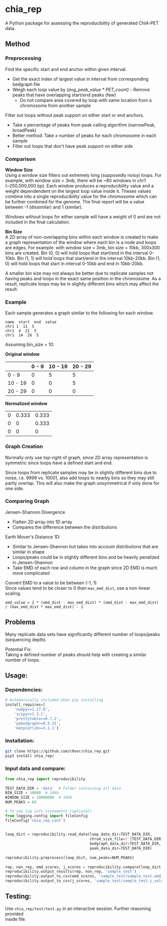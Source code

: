 # chia_rep 
A Python package for assessing the reproducibility of generated ChIA-PET data.    
    
## Method 
### Preprocessing 
Find the specific start and end anchor within given interval.    
- Get the exact index of largest value in interval from corresponding bedgraph file    
- Weigh each loop value by *(avg_peak_value * PET_count)* - Remove peaks that have overlapping start/end peaks (few)  
   - Do not compare area covered by loop with same location from a chromosome from another sample  
    
Filter out loops without peak support on either start or end anchors.    
 - Take *x* percentage of peaks from peak calling algorithm (narrowPeak, broadPeak)  
 - Better method: Take *x* number of peaks for each chromosome in each sample  
 - Filter out loops that don't have peak support on either side  
    
### Comparison
 **Window Size**  
Using a window size filters out extremely long (supposedly noisy) loops. For example, with window size = 3mb, there will be ~80 windows in chr1 (~250,000,000 bp). Each window produces a reproducibility value and a weight dependendent on the largest loop value inside it. Theses values combine into a single reproducibility value for the chromosome which can be further combined for the genome. The final report will be a value between -1 (dissimilar) and 1 (similar).  
  
Windows without loops for either sample will have a weight of 0 and are not included in the final calculation.   
  
**Bin Size**  
A 2D array of non-overlapping bins within each window is created to make a graph representation of the window where each bin is a node and loops are edges. For example. with window size = 3mb, bin size = 10kb, 300x300 bins are created. Bin (0, 0) will hold loops that start/end in the interval 0-10kb. Bin (1, 1) will hold loops that start/end in the interval 10kb-20kb. Bin (1, 0) will hold loops that start in interval 0-10kb and end in 10kb-20kb.  
  
A smaller bin size may not always be better due to replicate samples not having peaks and loops in the exact same position in the chromosome. As a result, replicate loops may be in slightly different bins which may affect the result.  
    
### Example
Each sample generates a graph similar to the following for each window.    
```    
name  start  end  value     
chr1 1  11  5    
chr1  4  21  5    
chr1  14  26  5    
```    
Assuming bin_size = 10:    
    
**Original window**   


|          |  0 - 9   | 10 - 19  | 20 - 29  |    
|--------- |--------  |--------- |--------- |    
| 0 - 9    | 0        | 5        | 5        |    
| 10 - 19  | 0        | 0        | 5        |    
| 20 - 29  | 0        | 0        | 0        |    
    
**Normalized window**   


|          |     |     |    
|--------- |--------  |--------- |    
| 0        | 0.333    | 0.333    |    
| 0        | 0        | 0.333    |    
| 0        | 0        | 0        |    
    
### Graph Creation 
Normally only use top-right of graph, since 2D array representation is symmetric since loops have a defined start and end.  
    
Since loops from replicate samples may be in slightly different bins due to noise, i.e. 9999 vs. 10001, also add loops to nearby bins so they may still partly overlap. This will also make the graph unsymmetrical if only done for one side.   
    
    
### Comparing Graph 
Jensen-Shannon Divergence    
- Flatten 2D array into 1D array    
- Compares the difference between the distributions    
    
Earth Mover's Distance 1D:    
- Similar to Jensen-Shannon but takes into account distributions that are similar in shape    
- Loops/peaks could be in slightly different bins and be heavily penalized in Jensen-Shannon    
- Take EMD of each row and column in the graph since 2D EMD is much more complicated  
  
Convert EMD to a value to be between (-1, 1)  
Since values tend to be closer to 0 than `max_emd_dist`, use a non-linear scaling.  
```  
emd_value = 2 * (emd_dist - max_emd_dist) * (emd_dist - max_emd_dist) / (max_emd_dist * max_emd_dist) - 1  
```  
    
## Problems 
Many replicate data sets have significantly different number of loops/peaks (sequencing depth).  
  
Potential Fix:  
Taking a defined number of peaks should help with creating a similar number of loops.  
    
## Usage: 
### Dependencies:
```python
# Automatically included when pip installing
install_requires=[
	'numpy>=1.17.0',  
	'scipy>=1.3.1',  
	'prettytable>=0.7.2',  
	'pybedgraph>=0.5.31',  
	'matplotlib>=3.1.1']
```
### Installation: 
```bash    
git clone https://github.com/c0ver/chia_rep.git    
pip3 install chia_rep/
```
    
### Input data and compare:  
```python    
from chia_rep import reproducibility  
  
TEST_DATA_DIR = 'data'  # Folder containing all data
BIN_SIZE = 10000  # 10kb
WINDOW_SIZE = 10000000  # 10mb
NUM_PEAKS = 60

# To see log info statements (optional)  
from logging.config import fileConfig
fileConfig('chia_rep.conf')
  
  
loop_dict = reproducibility.read_data(loop_data_dir=TEST_DATA_DIR,
                                      chrom_size_file=f'{TEST_DATA_DIR}/hg38.chrom.sizes',
                                      bedgraph_data_dir=TEST_DATA_DIR,
                                      peak_data_dir=TEST_DATA_DIR)
  
reproducibility.preprocess(loop_dict, num_peaks=NUM_PEAKS)
  
rep, non_rep, emd_scores, j_scores = reproducibility.compare(loop_dict, bin_size=BIN_SIZE, window_size=WINDOW_SIZE)  
reproducibility.output_results(rep, non_rep, 'sample_test')  
reproducibility.output_to_csv(emd_scores, 'sample_test/sample_test.emd_value.csv')  
reproducibility.output_to_csv(j_scores, 'sample_test/sample_test.j_value.csv')
```  
  
## Testing:  
Use `chia_rep/test/test.py` in an interactive session. Further reasoning provided  
inside file.

